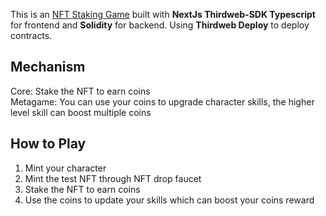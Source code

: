 This is an [NFT Staking Game](https://greedy-island-dapp.vercel.app) built with <strong>NextJs Thirdweb-SDK Typescript</strong> for frontend and <strong>Solidity</strong> for backend. Using <strong>Thirdweb Deploy</strong> to deploy contracts.

## Mechanism 

Core: Stake the NFT to earn coins  
Metagame: You can use your coins to upgrade character skills, the higher level skill can boost multiple coins

## How to Play 

1. Mint your character
2. Mint the test NFT through NFT drop faucet
3. Stake the NFT to earn coins
4. Use the coins to update your skills which can boost your coins reward
